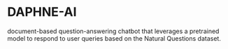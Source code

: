 # DAPHNE-AI
document-based question-answering chatbot that leverages a pretrained model to respond to user queries based on the Natural Questions dataset.

